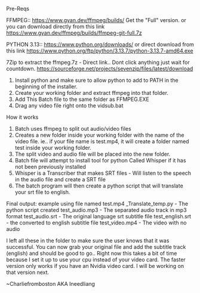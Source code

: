 Pre-Reqs

FFMPEG:: https://www.gyan.dev/ffmpeg/builds/ Get the "Full" version. or you can download directly from this link
https://www.gyan.dev/ffmpeg/builds/ffmpeg-git-full.7z

PYTHON 3.13:: https://www.python.org/downloads/ or direct download from this link
https://www.python.org/ftp/python/3.13.7/python-3.13.7-amd64.exe

7Zip to extract the ffmpeg.7z - Direct link.. Dont click anything just wait for countdown. 
https://sourceforge.net/projects/sevenzip/files/latest/download


1) Install python and make sure to allow python to add to PATH in the beginning of the installer.
2) Create your working folder and extract ffmpeg into that folder.
3) Add This Batch file to the same folder as FFMPEG.EXE
4) Drag any video file right onto the vidsub.bat


How it works 
1) Batch uses ffmpeg to split out audio/video files
2) Creates a new folder inside your working folder with the name of the video file. ie.. if your file name is test.mp4, it will create a folder named test inside your working folder.
3) The split video and audio file will be placed into the new folder.
4) Batch file will attempt to install tool for python Called Whisper if it has not been previously installed
5) Whisper is a Transcriber that makes SRT files - Will listen to the speech in the audio file and create a SRT file
6) The batch program will then create a python script that will translate your srt file to english.


Final output: example using file named test.mp4
_Translate_temp.py - The python script created
test_audio.mp3 - The separated audio track in mp3 format
test_audio.srt - The original language srt subtitle file
test_english.srt - the converted to english subtitle file
test_video.mp4 - The video with no audio

I left all these in the folder to make sure the user knows that it was successful. You can now grab your original file and add the subtitle track (english) and should be good to go..
Right now this takes a bit of time because I set it up to use your cpu instead of your video card. The faster version only works if you have an Nvidia video card. I will be working 
on that version next. 

~Charliefromboston AKA Ineedliang
